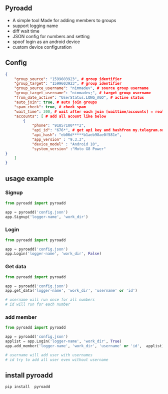 ## Pyroadd

- A simple tool Made for adding members to groups
- support logging name 
- diff wait time
- JSON config for numbers and setting
- spoof login as an android device
- custom device configuration

## Config

```json
{
    "group_source": "1599603923", # group identifier
    "group_target": "1599603923", # group identifier
    "group_source_username": "nimmadev", # source group username
    "group_target_username": "nimmadev;", # target group username
    "from_date_active": "UserStatus.LONG_AGO", # active status
    "auto_join": true, # auto join groups 
    "spam_check": true, # check spam
    "wait_time": 300, # wait after each join [waittime/accounts] = real wait for each number
    "accounts": [ # add all acount like below 
        {
            "phone": "91857100***2",
            "api_id": "676*", # get api key and hashfrom my.telegram.org
            "api_hash": "eb06d*****b1aeb98ae0f581e",
            "app_version" : "9.3.3",
            "device_model" : "Android 10",
            "system_version" :"Moto G8 Power"
}
    ]
}
```


## usage example

### Signup

```python
from pyroadd import pyroadd

app = pyroadd('config.json')
app.Signup('logger-name', 'work_dir')
```
### Login

```python
from pyroadd import pyroadd

app = pyroadd('config.json')
app.Login('logger-name', 'work_dir', False)
```

### Get data

```python
from pyroadd import pyroadd

app = pyroadd('config.json')
app.get_data('logger-name', 'work_dir', 'username' or 'id')

# username will run once for all numbers
# id will run for each number
```

### add member

```python
from pyroadd import pyroadd

app = pyroadd('config.json')
applist = app.Login('logger-name', 'work_dir', True)
app.add_member('logger-name', 'work_dir', 'username' or 'id',  applist)

# username will add user with usernames
# id try to add all user even without username
```

## install pyroadd

```python
pip install  pyroadd
```
